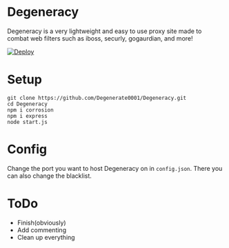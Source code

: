 # Degeneracy
Degeneracy is a very lightweight and easy to use proxy site made to combat web filters such as iboss, securly, gogaurdian, and more!

[![Deploy](https://www.herokucdn.com/deploy/button.svg)](https://heroku.com/deploy?template=https://github.com/Degenerate0001/Degeneracy/tree/master)
&nbsp;

# Setup

```
git clone https://github.com/Degenerate0001/Degeneracy.git
cd Degeneracy
npm i corrosion
npm i express
node start.js
```

# Config

Change the port you want to host Degeneracy on in ```config.json```. There you can also change the blacklist.

# ToDo

* Finish(obviously)
* Add commenting
* Clean up everything
